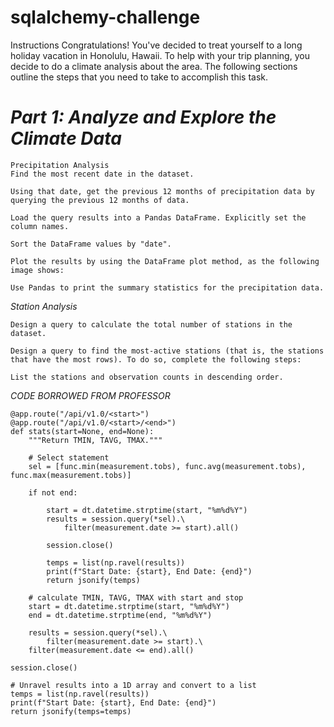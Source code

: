 # sqlalchemy-challenge

Instructions
Congratulations! You've decided to treat yourself to a long holiday vacation in Honolulu, Hawaii. To help with your trip planning, you decide to do a climate analysis about the area. The following sections outline the steps that you need to take to accomplish this task.

# *Part 1: Analyze and Explore the Climate Data*

    Precipitation Analysis
    Find the most recent date in the dataset.
    
    Using that date, get the previous 12 months of precipitation data by querying the previous 12 months of data.
    
    Load the query results into a Pandas DataFrame. Explicitly set the column names.
    
    Sort the DataFrame values by "date".
    
    Plot the results by using the DataFrame plot method, as the following image shows:
    
    Use Pandas to print the summary statistics for the precipitation data.

*Station Analysis*

    Design a query to calculate the total number of stations in the dataset.
    
    Design a query to find the most-active stations (that is, the stations that have the most rows). To do so, complete the following steps:
    
    List the stations and observation counts in descending order.

*CODE BORROWED FROM PROFESSOR*

    @app.route("/api/v1.0/<start>")
    @app.route("/api/v1.0/<start>/<end>")
    def stats(start=None, end=None):
        """Return TMIN, TAVG, TMAX."""

        # Select statement
        sel = [func.min(measurement.tobs), func.avg(measurement.tobs), func.max(measurement.tobs)]
    
        if not end:
    
            start = dt.datetime.strptime(start, "%m%d%Y")
            results = session.query(*sel).\
                filter(measurement.date >= start).all()
    
            session.close()
    
            temps = list(np.ravel(results))
            print(f"Start Date: {start}, End Date: {end}")
            return jsonify(temps)

        # calculate TMIN, TAVG, TMAX with start and stop
        start = dt.datetime.strptime(start, "%m%d%Y")
        end = dt.datetime.strptime(end, "%m%d%Y")
    
        results = session.query(*sel).\
            filter(measurement.date >= start).\
        filter(measurement.date <= end).all()

    session.close()

    # Unravel results into a 1D array and convert to a list
    temps = list(np.ravel(results))
    print(f"Start Date: {start}, End Date: {end}")
    return jsonify(temps=temps)
